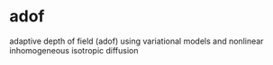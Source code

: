 adof
====

adaptive depth of field (adof) using variational models and nonlinear inhomogeneous isotropic diffusion
